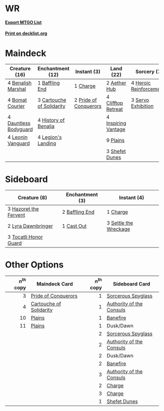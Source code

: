 # WR

#### [Export MTGO List](../collection/WR/WR.txt)
#### [Print on decklist.org](http://decklist.org/?deckmain=2%09Aether%20Hub%0A1%09Baffling%20End%0A4%09Benalish%20Marshal%0A4%09Bomat%20Courier%0A3%09Cartouche%20of%20Solidarity%0A1%09Charge%0A4%09Clifftop%20Retreat%0A4%09Dauntless%20Bodyguard%0A4%09Heroic%20Reinforcements%0A4%09History%20of%20Benalia%0A4%09Inspiring%20Vantage%0A4%09Legion's%20Landing%0A4%09Leonin%20Vanguard%0A9%09Plains%0A2%09Pride%20of%20Conquerors%0A3%09Servo%20Exhibition%0A3%09Shefet%20Dunes&deckside=2%09Baffling%20End%0A1%09Cast%20Out%0A1%09Charge%0A3%09Hazoret%20the%20Fervent%0A2%09Lyra%20Dawnbringer%0A3%09Settle%20the%20Wreckage%0A3%09Tocatli%20Honor%20Guard)
# Maindeck

|                                         Creature (16)                                          |                                          Enchantment (12)                                          |                                          Instant (3)                                           |                                          Land (22)                                           |                                           Sorcery (7)                                            |
|------------------------------------------------------------------------------------------------|----------------------------------------------------------------------------------------------------|------------------------------------------------------------------------------------------------|----------------------------------------------------------------------------------------------|--------------------------------------------------------------------------------------------------|
|4 [Benalish Marshal](http://gatherer.wizards.com/Pages/Card/Details.aspx?multiverseid=442894)   |1 [Baffling End](http://gatherer.wizards.com/Pages/Card/Details.aspx?multiverseid=439658)           |1 [Charge](http://gatherer.wizards.com/Pages/Card/Details.aspx?multiverseid=442898)             |2 [Aether Hub](http://gatherer.wizards.com/Pages/Card/Details.aspx?multiverseid=417815)       |4 [Heroic Reinforcements](http://gatherer.wizards.com/Pages/Card/Details.aspx?multiverseid=447353)|
|4 [Bomat Courier](http://gatherer.wizards.com/Pages/Card/Details.aspx?multiverseid=417772)      |3 [Cartouche of Solidarity](http://gatherer.wizards.com/Pages/Card/Details.aspx?multiverseid=426709)|2 [Pride of Conquerors](http://gatherer.wizards.com/Pages/Card/Details.aspx?multiverseid=439674)|4 [Clifftop Retreat](http://gatherer.wizards.com/Pages/Card/Details.aspx?multiverseid=241980) |3 [Servo Exhibition](http://gatherer.wizards.com/Pages/Card/Details.aspx?multiverseid=417600)     |
|4 [Dauntless Bodyguard](http://gatherer.wizards.com/Pages/Card/Details.aspx?multiverseid=442902)|4 [History of Benalia](http://gatherer.wizards.com/Pages/Card/Details.aspx?multiverseid=442909)     |                                                                                                |4 [Inspiring Vantage](http://gatherer.wizards.com/Pages/Card/Details.aspx?multiverseid=417819)|                                                                                                  |
|4 [Leonin Vanguard](http://gatherer.wizards.com/Pages/Card/Details.aspx?multiverseid=447158)    |4 [Legion's Landing](http://gatherer.wizards.com/Pages/Card/Details.aspx?multiverseid=435173)       |                                                                                                |9 [Plains](http://gatherer.wizards.com/Pages/Card/Details.aspx?multiverseid=439601)           |                                                                                                  |
|                                                                                                |                                                                                                    |                                                                                                |3 [Shefet Dunes](http://gatherer.wizards.com/Pages/Card/Details.aspx?multiverseid=430872)     |                                                                                                  |


# Sideboard

|                                          Creature (8)                                          |                                     Enchantment (3)                                     |                                          Instant (4)                                           |
|------------------------------------------------------------------------------------------------|-----------------------------------------------------------------------------------------|------------------------------------------------------------------------------------------------|
|3 [Hazoret the Fervent](http://gatherer.wizards.com/Pages/Card/Details.aspx?multiverseid=429886)|2 [Baffling End](http://gatherer.wizards.com/Pages/Card/Details.aspx?multiverseid=439658)|1 [Charge](http://gatherer.wizards.com/Pages/Card/Details.aspx?multiverseid=442898)             |
|2 [Lyra Dawnbringer](http://gatherer.wizards.com/Pages/Card/Details.aspx?multiverseid=442914)   |1 [Cast Out](http://gatherer.wizards.com/Pages/Card/Details.aspx?multiverseid=426710)    |3 [Settle the Wreckage](http://gatherer.wizards.com/Pages/Card/Details.aspx?multiverseid=435186)|
|3 [Tocatli Honor Guard](http://gatherer.wizards.com/Pages/Card/Details.aspx?multiverseid=435194)|                                                                                         |                                                                                                |


# Other Options

|*n*<sup>th</sup> copy|                                          Maindeck Card                                           |*n*<sup>th</sup> copy|                                          Sideboard Card                                           |
|--------------------:|--------------------------------------------------------------------------------------------------|--------------------:|---------------------------------------------------------------------------------------------------|
|                    3|[Pride of Conquerors](http://gatherer.wizards.com/Pages/Card/Details.aspx?multiverseid=439674)    |                    1|[Sorcerous Spyglass](http://gatherer.wizards.com/Pages/Card/Details.aspx?multiverseid=435407)      |
|                    4|[Cartouche of Solidarity](http://gatherer.wizards.com/Pages/Card/Details.aspx?multiverseid=426709)|                    1|[Authority of the Consuls](http://gatherer.wizards.com/Pages/Card/Details.aspx?multiverseid=417578)|
|                   10|[Plains](http://gatherer.wizards.com/Pages/Card/Details.aspx?multiverseid=439601)                 |                    1|[Banefire](http://gatherer.wizards.com/Pages/Card/Details.aspx?multiverseid=397676)                |
|                   11|[Plains](http://gatherer.wizards.com/Pages/Card/Details.aspx?multiverseid=439601)                 |                    1|Dusk/Dawn                                                                                          |
|                     |                                                                                                  |                    2|[Sorcerous Spyglass](http://gatherer.wizards.com/Pages/Card/Details.aspx?multiverseid=435407)      |
|                     |                                                                                                  |                    2|[Authority of the Consuls](http://gatherer.wizards.com/Pages/Card/Details.aspx?multiverseid=417578)|
|                     |                                                                                                  |                    2|Dusk/Dawn                                                                                          |
|                     |                                                                                                  |                    2|[Banefire](http://gatherer.wizards.com/Pages/Card/Details.aspx?multiverseid=397676)                |
|                     |                                                                                                  |                    3|[Authority of the Consuls](http://gatherer.wizards.com/Pages/Card/Details.aspx?multiverseid=417578)|
|                     |                                                                                                  |                    2|[Charge](http://gatherer.wizards.com/Pages/Card/Details.aspx?multiverseid=442898)                  |
|                     |                                                                                                  |                    3|[Charge](http://gatherer.wizards.com/Pages/Card/Details.aspx?multiverseid=442898)                  |
|                     |                                                                                                  |                    1|[Shefet Dunes](http://gatherer.wizards.com/Pages/Card/Details.aspx?multiverseid=430872)            |

